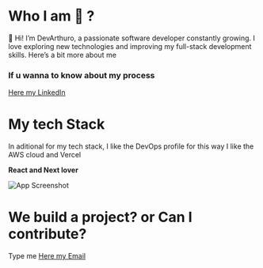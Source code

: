 
# Who I am 🚀 ?

👋 Hi! I’m DevArthuro, a passionate software developer constantly growing. I love exploring new technologies and improving my full-stack development skills. Here’s a bit more about me

### If u wanna to know about my process

[Here my LinkedIn](https://www.linkedin.com/in/carlos-arturo-orrego/)


# My tech Stack

In aditional for my tech stack, I like the DevOps profile for this way I like the AWS cloud and Vercel

**React and Next lover**
 
![App Screenshot](https://github-readme-stats.vercel.app/api/top-langs?username=DevArthuro&locale=en&hide_title=true&layout=compact&card_width=320&langs_count=10&theme=gotham&hide_border=false)

# We build a project? or Can I contribute?

Type me [Here my Email](carlitorrego123@gmail.com)
